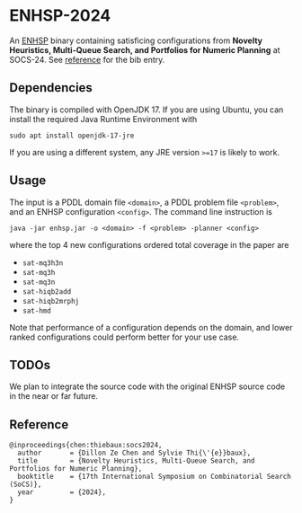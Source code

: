 # ENHSP-2024
An [ENHSP](https://sites.google.com/view/enhsp/) binary containing satisficing configurations from **Novelty Heuristics, Multi-Queue Search, and Portfolios for Numeric Planning** at SOCS-24. See [reference](#reference) for the bib entry.

## Dependencies
The binary is compiled with OpenJDK 17. If you are using Ubuntu, you can install the required Java Runtime Environment with
```
sudo apt install openjdk-17-jre
``` 
If you are using a different system, any JRE version `>=17` is likely to work.

## Usage
The input is a PDDL domain file `<domain>`, a PDDL problem file `<problem>`, and an ENHSP configuration `<config>`. The command line instruction is
```
java -jar enhsp.jar -o <domain> -f <problem> -planner <config>
```
where the top 4 new configurations ordered total coverage in the paper are
- `sat-mq3h3n`
- `sat-mq3h`
- `sat-mq3n`
- `sat-hiqb2add`
- `sat-hiqb2mrphj`
- `sat-hmd`

Note that performance of a configuration depends on the domain, and lower ranked configurations could perform better for your use case.

## TODOs
We plan to integrate the source code with the original ENHSP source code in the near or far future.

## Reference
```
@inproceedings{chen:thiebaux:socs2024,
  author       = {Dillon Ze Chen and Sylvie Thi{\'{e}}baux},
  title        = {Novelty Heuristics, Multi-Queue Search, and Portfolios for Numeric Planning},
  booktitle    = {17th International Symposium on Combinatorial Search (SoCS)},
  year         = {2024},
}
```
